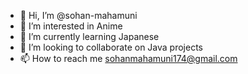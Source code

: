 - 👋 Hi, I’m @sohan-mahamuni
- 👀 I’m interested in Anime
- 🌱 I’m currently learning Japanese
- 💞️ I’m looking to collaborate on Java projects
- 📫 How to reach me sohanmahamuni174@gmail.com
